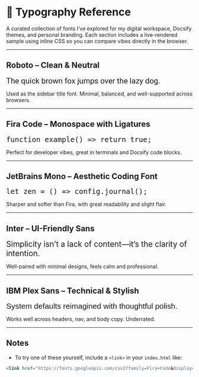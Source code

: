 # 🎨 Typography Reference

A curated collection of fonts I’ve explored for my digital workspace, Docsify themes, and personal branding. Each section includes a live-rendered sample using inline CSS so you can compare vibes directly in the browser.

---

## **Roboto** – Clean & Neutral

<span style="font-family: 'Roboto', sans-serif; font-size: 1.3rem;">
The quick brown fox jumps over the lazy dog.
</span>

Used as the sidebar title font. Minimal, balanced, and well-supported across browsers.

---

## **Fira Code** – Monospace with Ligatures

<span style="font-family: 'Fira Code', monospace; font-size: 1.2rem;">
function example() => return true;
</span>

Perfect for developer vibes, great in terminals and Docsify code blocks.

---

## **JetBrains Mono** – Aesthetic Coding Font

<span style="font-family: 'JetBrains Mono', monospace; font-size: 1.2rem;">
let zen = () => config.journal();
</span>

Sharper and softer than Fira, with great readability and slight flair.

---

## **Inter** – UI-Friendly Sans

<span style="font-family: 'Inter', sans-serif; font-size: 1.3rem;">
Simplicity isn’t a lack of content—it’s the clarity of intention.
</span>

Well-paired with minimal designs, feels calm and professional.

---

## **IBM Plex Sans** – Technical & Stylish

<span style="font-family: 'IBM Plex Sans', sans-serif; font-size: 1.3rem;">
System defaults reimagined with thoughtful polish.
</span>

Works well across headers, nav, and body copy. Underrated.

---

## Notes

- To try one of these yourself, include a `<link>` in your `index.html` like:

```html
<link href="https://fonts.googleapis.com/css2?family=Fira+Code&display=swap" rel="stylesheet" />